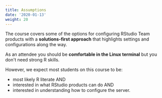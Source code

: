 ```yaml
---
title: Assumptions
date: '2020-01-13'
weight: 20
---
```


The course covers some of the options for configuring RStudio Team products with a **solutions-first approach** that highlights settings and configurations along the way.

As an attendee you should be **comfortable in the Linux terminal** but you don't need strong R skills.

However, we expect most students on this course to be:

* most likely R literate AND 
* interested in what RStudio products can do AND
* interested in understanding how to configure the server.


